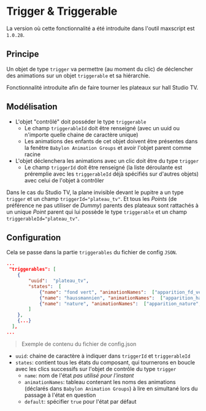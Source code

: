 # Trigger & Triggerable

La version où cette fonctionnalité a été introduite dans l'outil maxscript est `1.0.28`.

## Principe
Un objet de type `trigger` va permettre (au moment du clic) de déclencher des animations sur un objet `triggerable` et sa hiérarchie.

Fonctionnalité introduite afin de faire tourner les plateaux sur hall Studio TV.

## Modélisation
- L'objet "contrôlé" doit posséder le type `triggerable`
    - Le champ `triggerableId` doit être renseigné (avec un uuid ou n'importe quelle chaine de caractère unique)
    - Les animations des enfants de cet objet doivent être présentes dans la fenêtre `Babylon Animation Groups` et avoir l'objet parent comme racine
- L'objet déclenchera les animations avec un clic doit être du type `trigger`
    - Le champ `triggerId` doit être renseigné (la liste déroulante est préremplie avec les `triggerableId` déjà spécifiés sur d'autres objets) avec celui de l'objet à contrôler

Dans le cas du Studio TV, la plane invisible devant le pupitre a un type `trigger` et un champ `triggerId="plateau_tv"`. Et tous les *Points* (de préférence ne pas utiliser de *Dummy*) parents des plateaux sont rattachés à un unique *Point* parent qui lui possède le type `triggerable` et un champ `triggerableId="plateau_tv"`.

## Configuration
Cela se passe dans la partie `triggerables` du fichier de config `JSON`.

```json
...
 "triggerables": [
    {
        "uuid":  "plateau_tv",
        "states":  [
            {"name": "fond vert", "animationNames":  ["apparition_fd_vert","disparition_nature"], "default":  true},
            {"name": "haussmannien", "animationNames":  ["apparition_haussmann","disparition_fd_vert"]},
            {"name": "nature", "animationNames":  ["apparition_nature","disparition_haussmann"]},
        ]
    },
    {...}
  ],
...
``` 
> Exemple de contenu du fichier de config.json

- `uuid`: chaine de caractère à indiquer dans `triggerId` et `triggerableId`
- `states`: contient tous les états du composant, qui tournerons en boucle avec les clics successifs sur l'objet de contrôle du type `trigger`
    - `name`: nom de l'état *pas utilisé pour l'instant*
    - `animationNames`: tableau contenant les noms des animations (déclarés dans `Babylon Animation Groups`) à lire en simultané lors du passage à l'état en question
    - `default`: spécifier `true` pour l'état par défaut
